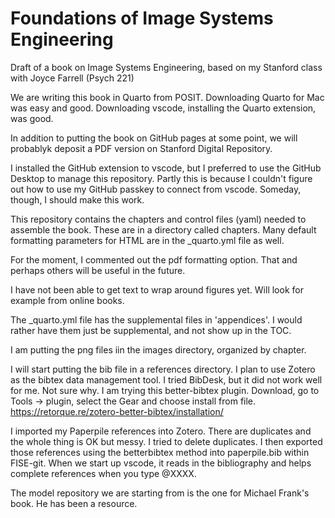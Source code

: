 # Foundations of Image Systems Engineering
Draft of a book on Image Systems Engineering, based on my Stanford class with Joyce Farrell (Psych 221)

We are writing this book in Quarto from POSIT.  Downloading Quarto for Mac was easy and good.  Downloading vscode, installing the Quarto extension, was good.  

In addition to putting the book on GitHub pages at some point, we will probablyk deposit a PDF version on Stanford Digital Repository.

I installed the GitHub extension to vscode, but I preferred to use the GitHub Desktop to manage this repository.  Partly this is because I couldn't figure out how to use my GitHub passkey to connect from vscode.  Someday, though, I should make this work.

This repository contains the chapters and control files (yaml) needed to assemble the book.  These are in a directory called chapters.
Many default formatting parameters for HTML are in the _quarto.yml file as well.

For the moment, I commented out the pdf formatting option.  That and perhaps others will be useful in the future.

I have not been able to get text to wrap around figures yet.  Will look for example from online books.

The _quarto.yml file has the supplemental files in 'appendices'.  I would rather have them just be supplemental, and not show up in the TOC.

I am putting the png files iin the images directory, organized by chapter.

I will start putting the bib file in a references directory.  I plan to use Zotero as the bibtex data management tool.  I tried BibDesk, but it did not work well for me.  Not sure why.
I am trying this better-bibtex plugin.  Download, go to Tools -> plugin, select the Gear and choose install from file. https://retorque.re/zotero-better-bibtex/installation/

I imported my Paperpile references into Zotero.  There are duplicates and the whole thing is OK but messy.  I tried to delete duplicates.
I then exported those references using the betterbibtex method into paperpile.bib within FISE-git.  When we start up vscode, it reads in the bibliography and helps complete references when you type @XXXX.

The model repository we are starting from is the one for Michael Frank's book.  He has been a resource.



